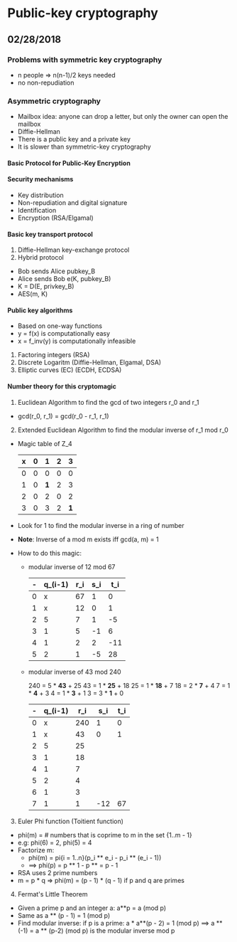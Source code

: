 # Public-key cryptography

## 02/28/2018

### Problems with symmetric key cryptography

- n people => n(n-1)/2 keys needed
- no non-repudiation

### Asymmetric cryptography

- Mailbox idea: anyone can drop a letter, but only the owner can open the mailbox
- Diffie-Hellman
- There is a public key and a private key
- It is slower than symmetric-key cryptography

#### Basic Protocol for Public-Key Encryption

#### Security mechanisms

- Key distribution
- Non-repudiation and digital signature
- Identification
- Encryption (RSA/Elgamal)

#### Basic key transport protocol

1. Diffie-Hellman key-exchange protocol
2. Hybrid protocol
- Bob sends Alice pubkey_B
- Alice sends Bob e(K, pubkey_B)
- K = D(E, privkey_B)
- AES(m, K)

#### Public key algorithms

- Based on one-way functions
- y = f(x) is computationally easy
- x = f_inv(y) is computationally infeasible

1. Factoring integers (RSA)
2. Discrete Logaritm (Diffie-Hellman, Elgamal, DSA)
3. Elliptic curves (EC) (ECDH, ECDSA)

#### Number theory for this cryptomagic

1. Euclidean Algorithm to find the gcd of two integers r_0 and r_1

- gcd(r_0, r_1) = gcd(r_0 - r_1, r_1)

2. Extended Euclidean Algorithm to find the modular inverse of r_1 mod r_0

- Magic table of Z_4

  |x  |0  |1      |2  |3    |
  |-  |-  |-      |-  |-    |
  |0  |0  |0      |0  |0    |
  |1  |0  |**1**  |2  |3    |
  |2  |0  |2      |0  |2    |
  |3  |0  |3      |2  |**1**|

- Look for 1 to find the modular inverse in a ring of number
- **Note**: Inverse of a mod m exists iff gcd(a, m) = 1
- How to do this magic:

  * modular inverse of 12 mod 67

    |-      |q_(i-1)|r_i|s_i|t_i|
    |-      |-      |-  |-  |-  |
    |0      |x      |67 |1  |0  |
    |1      |x      |12 |0  |1  |
    |2      |5      |7  |1  |-5 |
    |3      |1      |5  |-1 |6  |
    |4      |1      |2  |2  |-11|
    |5      |2      |1  |-5 |28 |

  * modular inverse of 43 mod 240

    240 = 5 * **43** + 25
    43  = 1 * **25** + 18
    25  = 1 * **18** + 7
    18  = 2 * **7**  + 4
    7   = 1 * **4**  + 3
    4   = 1 * **3**  + 1
    3   = 3 * **1**  + 0
    
    |-      |q_(i-1)|r_i  |s_i|t_i|
    |-      |-      |-    |-  |-  |
    |0      |x      |240  |1  |0  |
    |1      |x      |43   |0  |1  |
    |2      |5      |25   |  | |
    |3      |1      |18   | |  |
    |4      |1      |7    |  ||
    |5      |2      |4    | | |
    |6      |1      |3    |  ||
    |7      |1      |1    |-12 |67 |

3. Euler Phi function (Toitient function)

- phi(m) = # numbers that is coprime to m in the set {1..m - 1}
- e.g: phi(6) = 2, phi(5) = 4
- Factorize m:
  - phi(m) = pi{i = 1..n}(p_i ** e_i - p_i ** (e_i - 1))
  - ==> phi(p) = p ** 1 - p ** = p - 1
- RSA uses 2 prime numbers
- m = p * q => phi(m) = (p - 1) * (q - 1) if p and q are primes

4. Fermat's Little Theorem

- Given a prime p and an integer a: a**p = a (mod p)
- Same as a ** (p - 1) = 1 (mod p)
- Find modular inverse: if p is a prime:
a * a**(p - 2) = 1 (mod p)
==> a ** (-1) = a ** (p-2) (mod p) is the modular inverse mod p
